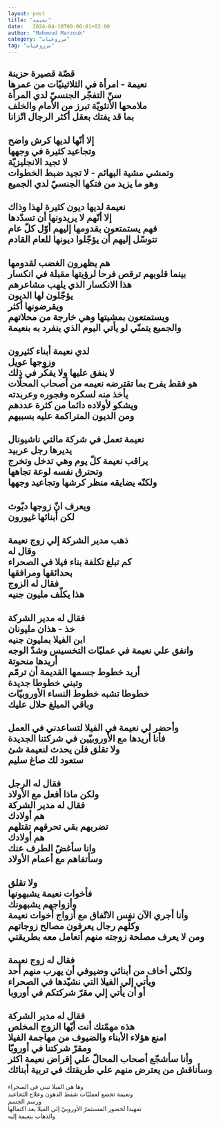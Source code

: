 ```yaml
---
layout: post
title: "نعيمة"
date:   2024-04-10T00:00:01+03:00
author: "Mahmoud Marzouk"
category: "مرزوقيات"
tag: "مرزوقيات"
---
```



قصّة قصيرة حزينة  
نعيمة - امرأة في الثلاثينيّات من عمرها  
سنّ التفجّر الجنسيّ لدي المرأة  
ملامحها الأنثويّة تبرز من الأمام والخلف  
بما قد يفتك بعقل أكثر الرجال اتّزانا  
-  
إلا أنّها لديها كرش واضح  
وتجاعيد كثيرة في وجهها  
لا تجيد الانجليزيّة  
وتمشي مشية البهائم - لا تجيد ضبط الخطوات  
وهو ما يزيد من فتكها الجنسيّ لدي الجميع  
-  
نعيمة لديها ديون كثيرة لهذا وذاك  
إلا أنّهم لا يريدونها أن تسدّدها  
فهم يستمتعون بقدومها إليهم أوّل كلّ عام  
تتوسّل إليهم أن يؤجّلوا ديونها للعام القادم  
-  
هم يظهرون الغضب لقدومها  
بينما قلوبهم ترقص فرحا لرؤيتها مقبلة في انكسار  
هذا الانكسار الذي يلهب مشاعرهم  
يؤجّلون لها الديون  
ويقرضونها أكثر  
ويستمتعون بمشيتها وهي خارجة من محلاتهم  
والجميع يتمنّي لو يأتي اليوم الذي ينفرد به
بنعيمة  
-  
لدي نعيمة أبناء كثيرون  
وزوجها عويل  
لا ينفق عليها ولا يفكّر في ذلك  
هو فقط يفرح بما تقترضه نعيمه من أصحاب المحلّات  
يأخذ منه لسكره وفجوره وعربدته  
ويشكو لأولاده دائما من كثرة عددهم  
ومن الديون المتراكمة عليه بسببهم  
-  
نعيمة تعمل في شركة مالتي ناشيونال  
يديرها رجل عربيد  
يراقب نعيمة كلّ يوم وهي تدخل وتخرج  
وتحترق نفسه لوعة تجاهها  
ولكنّه يضايقه منظر كرشها وتجاعيد وجهها  
-  
ويعرف انّ زوجها ديّوث  
لكن أبنائها غيورون  
-  
ذهب مدير الشركة إلي زوج نعيمة  
وقال له  
كم تبلغ تكلفة بناء فيلا في الصحراء  
بحدائقها ومرافقها  
فقال له الزوج  
هذا يكلّف مليون جنيه  
-  
فقال له مدير الشركة  
خذ - هذان مليونان  
ابن الفيلا بمليون جنيه  
وانفق علي نعيمة في عمليّات التخسيس وشدّ الوجه  
أريدها منحوتة  
أريد خطوط جسمها القديمة أن ترمّم  
وتبني خطوطا جديدة  
خطوطا تشبه خطوط النساء الأوروبيّات  
وباقي المبلغ حلال عليك  
-  
وأحضر لي نعيمة في الفيلا لتساعدني في العمل  
فأنا أريدها مع الأوروبيّين في شركتنا الجديدة  
ولا تقلق فلن يحدث لنعيمة شئ  
ستعود لك صاغ سليم  
-  
فقال له الرجل  
ولكن ماذا أفعل مع الأولاد  
فقال له مدير الشركة  
هم أولادك  
تضربهم بقي تحرقهم تقتلهم  
هم أولادك  
وانا سأغضّ الطرف عنك  
وسأتفاهم مع أعمام الأولاد  
-  
ولا تقلق  
فأخوات نعيمة يشبهونها  
وأزواجهم يشبهونك  
وأنا أجري الآن نفس الاتّفاق مع أزواج أخوات نعيمة  
وكلّهم رجال يعرفون مصالح زوجاتهم  
ومن لا يعرف مصلحة زوجته منهم أتعامل معه بطريقتي  
-  
فقال له زوج نعيمة  
ولكنّي أخاف من أبنائي وضيوفي أن يهرب منهم أحد  
ويأتي إلي الفيلا التي نشيّدها في الصحراء  
أو أن يأتي إلي مقرّ شركتكم في أوروبا  
-  
فقال له مدير الشركة  
هذه مهمّتك أنت أيّها الزوج المخلص  
امنع هؤلاء الأبناء والضيوف من مهاجمة الفيلا  
ومقرّ شركتنا في أوروبّا  
وأنا سأشجّع أصحاب المحالّ علي إقراض نعيمة اكثر  
وسأناقش من يعترض منهم علي طريقتك في تربية
أبنائك  
-  
وها هي الفيلا تبني في الصحراء  
ونعيمة تخضع لعمليّات شفط الدهون وعلاج التجاعيد  
ورسم الجسم  
تمهيدا لحضور المستثمرّ الأوروبيّ إلي الفيلا بعد
اكتمالها  
والذهاب بنعيمة إليه
